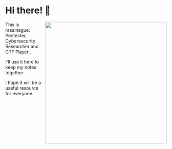 # Hi there! 👋

<img align='right' src="https://i.pinimg.com/originals/4d/a0/50/4da050f2262073d0006f0e8106b9594e.jpg" width="380">

This is rasalhague: Pentester, Cybersecurity Researcher  and CTF Player .

I'll use it here to keep my notes together

I hope it will be a useful resource for everyone.


